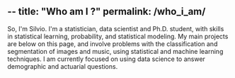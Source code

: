 --
title: "Who am I ?"
permalink: /who_i_am/
--

So, I'm Silvio. I'm a statistician, data scientist and Ph.D. student, with skills in statistical learning, probability, and statistical modeling. My main projects are below on this page, and involve problems with the classification and segmentation of images and music, using statistical and machine learning techniques. I am currently focused on using data science to answer demographic and actuarial questions.
